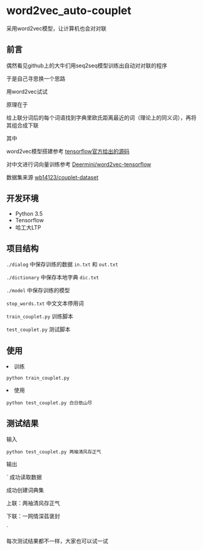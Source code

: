 # word2vec_auto-couplet
采用word2vec模型，让计算机也会对对联

## 前言

偶然看见github上的大牛们用seq2seq模型训练出自动对对联的程序

于是自己寻思换一个思路

用word2vec试试


原理在于

给上联分词后的每个词语找到字典里欧氏距离最近的词（理论上的同义词），再将其组合成下联


其中

word2vec模型搭建参考 [tensorflow官方给出的源码](https://github.com/tensorflow/tensorflow/blob/r0.12/tensorflow/examples/tutorials/word2vec/word2vec_basic.py)

对中文进行词向量训练参考 [Deermini/word2vec-tensorflow](https://github.com/Deermini/word2vec-tensorflow)

数据集来源 [wb14123/couplet-dataset](https://github.com/wb14123/couplet-dataset)


## 开发环境
 - Python 3.5
 - Tensorflow
 - 哈工大LTP

## 项目结构
`./dialog` 中保存训练的数据 `in.txt` 和 `out.txt` 

`./dictionary` 中保存本地字典 `dic.txt`

`./model` 中保存训练的模型

`stop_words.txt` 中文文本停用词

`train_couplet.py` 训练脚本

`test_couplet.py` 测试脚本


## 使用
<li>训练

`
python train_couplet.py
`

<li>使用

`
python test_couplet.py 白日依山尽
`

## 测试结果
输入

`
python test_couplet.py 两袖清风存正气
`

输出

`
成功读取数据

成功创建词典集

上联：两袖清风存正气

下联：一网情深萏褒封

`

每次测试结果都不一样，大家也可以试一试
